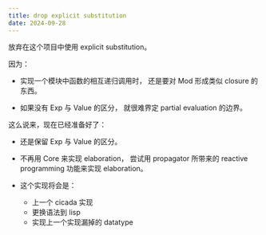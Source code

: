 ```yaml
---
title: drop explicit substitution
date: 2024-09-28
---
```


放弃在这个项目中使用 explicit substitution。

因为：

- 实现一个模块中函数的相互递归调用时，
  还是要对 Mod 形成类似 closure 的东西。

- 如果没有 Exp 与 Value 的区分，
  就很难界定 partial evaluation 的边界。

这么说来，现在已经准备好了：

- 还是保留 Exp 与 Value 的区分。

- 不再用 Core 来实现 elaboration，
  尝试用 propagator 所带来的
  reactive programming 功能来实现 elaboration。

- 这个实现将会是：
  - 上一个 cicada 实现
  - 更换语法到 lisp
  - 实现上一个实现漏掉的 datatype
